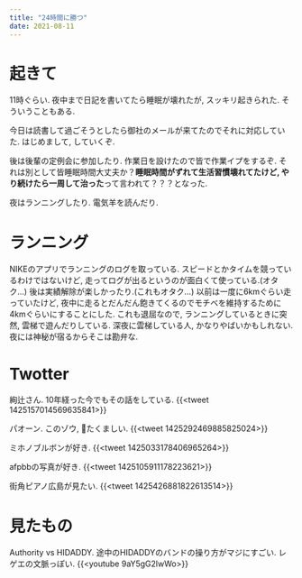 ```yaml
---
title: "24時間に勝つ"
date: 2021-08-11
---
```


# 起きて
11時ぐらい. 夜中まで日記を書いてたら睡眠が壊れたが, スッキリ起きられた. そういうこともある.

今日は読書して過ごそうとしたら御社のメールが来てたのでそれに対応していた. はじめまして, していくぞ.

後は後輩の定例会に参加したり. 作業日を設けたので皆で作業イプをするぞ. それは別として皆睡眠時間大丈夫か？**睡眠時間がずれて生活習慣壊れてたけど, やり続けたら一周して治った**って言われて？？？となった.

夜はランニングしたり. 電気羊を読んだり.

# ランニング
NIKEのアプリでランニングのログを取っている. スピードとかタイムを競っているわけではないけど, 走ってログが出るというのが面白くて使っている.(オタク...) 後は実績解除が楽しかったり.(これもオタク...)
以前は一度に6kmぐらい走っていたけど, 夜中に走るとだんだん飽きてくるのでモチベを維持するために4kmぐらいにすることにした. これも退屈なので, ランニングしているときに突然, 雲梯で遊んだりしている. 深夜に雲梯している人, かなりやばいかもしれない. 夜には神秘が宿るからそこは勘弁な.
# Twotter
絢辻さん. 10年経った今でもその話をしている.
{{<tweet 1425157014569635841>}}

パオーン. このゾウ, 🐘たくましい.
{{<tweet 1425292469885825024>}}

ミホノブルボンが好き.
{{<tweet 1425033178406965264>}}

afpbbの写真が好き.
{{<tweet 1425105911178223621>}}

街角ピアノ広島が見たい.
{{<tweet 1425426881822613514>}}

# 見たもの
Authority vs HIDADDY. 途中のHIDADDYのバンドの操り方がマジにすごい. レゲエの文脈っぽい.
{{<youtube 9aY5gG2lwWo>}}